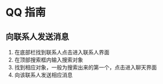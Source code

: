 # QQ 指南

## 向联系人发送消息
1. 在底部栏找到联系人点击进入联系人界面
2. 在顶部搜索框内输入搜索对象
3. 找到相应对象，一般为搜索出来的第一个，点击进入聊天界面
4. 向该联系人发送相应消息